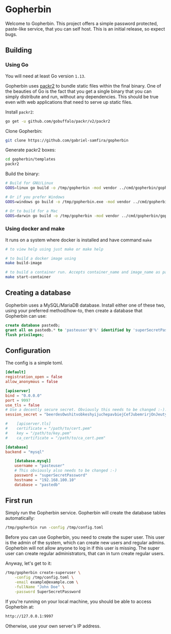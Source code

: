 # Gopherbin

Welcome to Gopherbin. This project offers a simple password protected, paste-like service, that you can self host. This is an initial release, so expect bugs.

## Building

### Using Go

You will need at least Go version ```1.13```.

Gopherbin uses [packr2](https://github.com/gobuffalo/packr/tree/master/v2) to bundle static files within the final binary. One of the beauties of Go is the fact that you get a single binary that you can simply distribute and run, without any dependencies. This should be true even with web applications that need to serve up static files.

Install ```packr2```:

```bash
go get -u github.com/gobuffalo/packr/v2/packr2
```

Clone Gopherbin:

```bash
git clone https://github.com/gabriel-samfira/gopherbin
```

Generate packr2 boxes:

```bash
cd gopherbin/templates
packr2
```

Build the binary:

```bash
# Build for GNU/Linux
GOOS=linux go build -o /tmp/gopherbin -mod vendor ../cmd/gopherbin/gopherbin.go

# Or if you prefer Windows
GOOS=windows go build -o /tmp/gopherbin.exe -mod vendor ../cmd/gopherbin/gopherbin.go

# Or to build for a Mac
GOOS=darwin go build -o /tmp/gopherbin -mod vendor ../cmd/gopherbin/gopherbin.go

```

### Using docker and make

It runs on a system where docker is installed and have command `make`

```sh
# to view help using just make or make help

# to build a docker image using
make build-image

# to build a container run. Accepts container_name and image_name as parameters"
make start-container

```

## Creating a database

Gopherbin uses a MySQL/MariaDB database. Install either one of these two, using your preferred method/how-to, then create a database that Gopherbin can use:

```sql
create database pastedb;
grant all on pastedb.* to 'pasteuser'@'%' identified by 'superSecretPassword';
flush privileges;
```

## Configuration

The config is a simple toml.


```toml
[default]
registration_open = false
allow_anonymous = false

[apiserver]
bind = "0.0.0.0"
port = 9997
use_tls = false
# Use a decently secure secret. Obviously this needs to be changed :-).
session_secret = "beerdesOwshitvobkeshyijuchepavbiejCefJubemrirjOnJeutyucHalHushbo"

#    [apiserver.tls]
#    certificate = "/path/to/cert.pem"
#    key = "/path/to/key.pem"
#    ca_certificate = "/path/to/ca_cert.pem"

[database]
backend = "mysql"

    [database.mysql]
    username = "pasteuser"
    # This obviously also needs to be changed :-)
    password = "superSecretPassword"
    hostname = "192.168.100.10"
    database = "pastedb"
```

## First run

Simply run the Gopherbin service. Gopherbin will create the database tables automatically:

```bash
/tmp/gopherbin run -config /tmp/config.toml
```

Before you can use Gopherbin, you need to create the super user. This user is the admin of the system, which can create new users and regular admins. Gopherbin will not allow anyone to log in if this user is missing. The super user can create regular administrators, that can in turn create regular users.

Anyway, let's get to it:

```bash
/tmp/gopherbin create-superuser \
    -config /tmp/config.toml \
    -email example@example.com \
    -fullName "John Doe" \
    -password SuperSecretPassword
```

If you're running on your local machine, you should be able to access Gopherbin at:

```bash
http://127.0.0.1:9997
```

Otherwise, use your own server's IP address.
